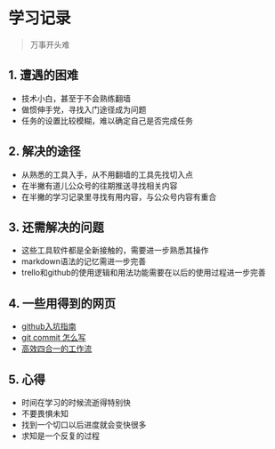 # 学习记录
> 万事开头难

## 1. 遭遇的困难
* 技术小白，甚至于不会熟练翻墙
* 做惯伸手党，寻找入门途径成为问题
* 任务的设置比较模糊，难以确定自己是否完成任务

## 2. 解决的途径
* 从熟悉的工具入手，从不用翻墙的工具先找切入点
* 在半撇有道儿公众号的往期推送寻找相关内容
* 在半撇的学习记录里寻找有用内容，与公众号内容有重合

## 3. 还需解决的问题
* 这些工具软件都是全新接触的，需要进一步熟悉其操作
* markdown语法的记忆需进一步完善
* trello和github的使用逻辑和用法功能需要在以后的使用过程进一步完善

## 4. 一些用得到的网页
* [github入坑指南](http://chuansong.me/n/1556069744427)
* [git commit 怎么写](http://www.banpie.info/how-to-write-git-commit-message)
* [高效四合一的工作流](http://www.banpie.info/new-media-content-production-workflow)

## 5. 心得
* 时间在学习的时候流逝得特别快
* 不要畏惧未知
* 找到一个切口以后进度就会变快很多
* 求知是一个反复的过程
